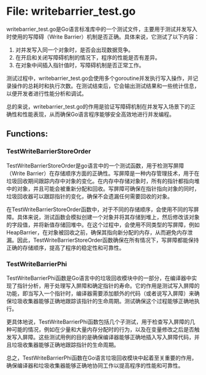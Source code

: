 # File: writebarrier_test.go

writebarrier_test.go是Go语言标准库中的一个测试文件，主要用于测试并发写入时使用的写障碍（Write Barrier）机制是否正确。具体来说，它测试了以下内容：

1. 对并发写入同一个对象时，是否会出现数据竞争。
2. 在开启和关闭写障碍机制的情况下，程序的性能是否有差异。
3. 在对象中间插入指针值时，写障碍机制是否正常工作。

测试过程中，writebarrier_test.go会使用多个goroutine并发执行写入操作，并记录操作的总耗时和执行次数。在测试结束后，它会输出测试结果和一些统计信息，以便开发者进行性能分析和调试。

总的来说，writebarrier_test.go的作用是验证写障碍机制在并发写入场景下的正确性和性能表现，从而确保Go语言程序能够安全高效地进行并发编程。

## Functions:

### TestWriteBarrierStoreOrder

TestWriteBarrierStoreOrder是go语言中的一个测试函数，用于检测写屏障（Write Barrier）在存储顺序方面的正确性。写屏障是一种内存管理技术，用于在垃圾回收期间跟踪内存中对象的变化。在内存中存储对象时，所有的指针都指向堆中的对象，并且可能会被重新分配和回收。写屏障可确保在指针指向对象的同时，垃圾回收器可以跟踪指针的变化，确保不会遗漏任何需要回收的对象。

在TestWriteBarrierStoreOrder函数中，对于不同的存储顺序，会使用不同的写屏障。具体来说，测试函数会模拟创建一个对象并将其存储到堆上，然后修改该对象的字段值，并将新值存储回堆中。在这个过程中，会使用不同类型的写屏障，例如 HeapBarrier，在对象被回收之前，确保其指向新分配的内存，从而避免内存泄漏。因此，TestWriteBarrierStoreOrder函数确保在所有情况下，写屏障都能保持正确的存储顺序，提高了程序的稳定性和可靠性。



### TestWriteBarrierPhi

TestWriteBarrierPhi函数是Go语言中的垃圾回收模块中的一部分，在编译器中实现了指针分析，用于处理写入屏障和确定指针的寿命。它的作用是测试写入屏障的功能，即当写入一个指针时，编译器需要添加额外的代码（或者说写入屏障）来确保垃圾收集器能够正确地跟踪该指针的生命周期。测试确保这个过程能够正确地执行。

更具体地说，TestWriteBarrierPhi函数包括几个子测试，用于检查写入屏障的几种可能的情况，例如在少量和大量内存分配时的行为，以及在变量修改之后是否触发写入屏障。这些测试用例的目的是确保编译器能够正确地插入写入屏障代码，并且垃圾收集器能够正确地跟踪指针的生命周期。

总之，TestWriteBarrierPhi函数在Go语言垃圾回收模块中起着至关重要的作用，确保编译器和垃圾收集器能够正确地协同工作以提高程序的性能和可靠性。



